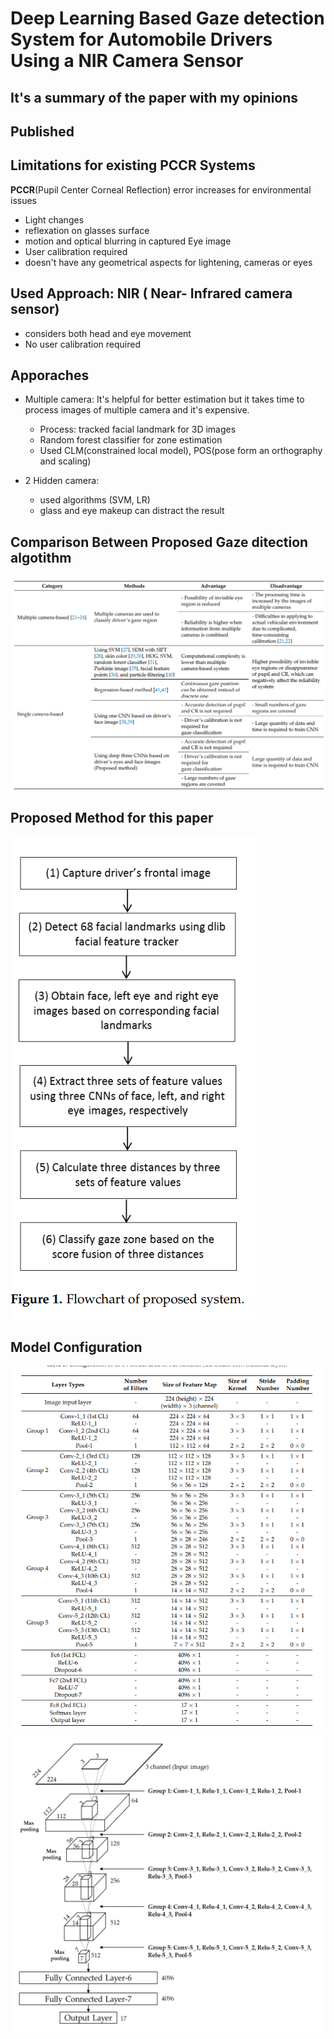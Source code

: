# Deep Learning Based Gaze detection System for Automobile Drivers Using a NIR Camera Sensor

## It's a summary of the paper with my opinions

## Published

## Limitations for existing PCCR Systems
**PCCR**(Pupil Center Corneal Reflection) error increases for environmental issues 
- Light changes
- reflexation on glasses surface 
- motion and optical blurring in captured Eye image
- User calibration required 
- doesn't have any geometrical aspects for lightening, cameras or eyes
## Used Approach: NIR ( Near- Infrared camera sensor)
- considers both head and eye movement
- No user calibration required 

## Apporaches 
- Multiple camera: It's helpful for better estimation but it takes time to process images of multiple camera and it's expensive.
    - Process: tracked facial landmark for 3D images
    - Random forest classifier for zone estimation 
    - Used CLM(constrained local model), POS(pose form an orthography and scaling)

- 2 Hidden camera:
    - used algorithms (SVM, LR)
    - glass and eye makeup can distract the result

## Comparison Between Proposed Gaze ditection algotithm
![compare](pictures/compare.PNG)

## Proposed Method for this paper
![method](pictures/method.PNG)
## Model Configuration
![config](pictures/config.PNG)
![config1](pictures/config1.PNG)